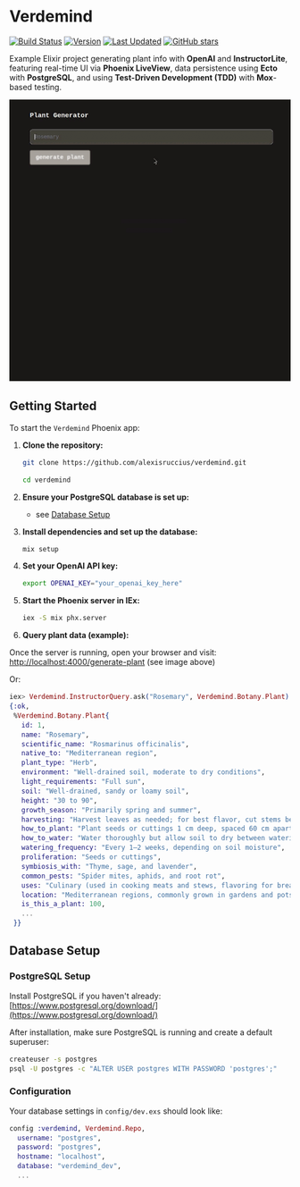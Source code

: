 # Verdemind

[![Build Status](https://github.com/alexisruccius/verdemind/workflows/CI/badge.svg)](https://github.com/alexisruccius/verdemind/actions/workflows/CI.yml)
[![Version](https://img.shields.io/github/v/tag/alexisruccius/verdemind.svg)](https://github.com/alexisruccius/verdemind/tags)
[![Last Updated](https://img.shields.io/github/last-commit/alexisruccius/verdemind.svg)](https://github.com/alexisruccius/verdemind/commits/master)
[![GitHub stars](https://img.shields.io/github/stars/alexisruccius/verdemind.svg)](https://github.com/alexisruccius/verdemind/stargazers)


Example Elixir project generating plant info with **OpenAI** and **InstructorLite**,
featuring real-time UI via **Phoenix LiveView**, data persistence using **Ecto** with **PostgreSQL**,
and using **Test-Driven Development (TDD)** with **Mox**-based testing.


![Verdemind: Generate a plant, watch LiveView fetch responses from OpenAI](/priv/static/images/verdemind-generate-plant-from-openai.gif)


## Getting Started

To start the `Verdemind` Phoenix app:

1. **Clone the repository:**

   ```sh
   git clone https://github.com/alexisruccius/verdemind.git
   ```

   ```sh
   cd verdemind
   ```

2. **Ensure your PostgreSQL database is set up:**
   - see [Database Setup](#Database-Setup)


3. **Install dependencies and set up the database:**

   ```sh
   mix setup
   ```

4. **Set your OpenAI API key:**

   ```sh
   export OPENAI_KEY="your_openai_key_here"
   ```

5. **Start the Phoenix server in IEx:**

   ```sh
   iex -S mix phx.server
   ```

6. **Query plant data (example):**

  Once the server is running, open your browser and visit:
  [http://localhost:4000/generate-plant](http://localhost:4000/generate-plant)
  (see image above)


  Or:

   ```elixir
   iex> Verdemind.InstructorQuery.ask("Rosemary", Verdemind.Botany.Plant)
   {:ok,
    %Verdemind.Botany.Plant{
      id: 1,
      name: "Rosemary",
      scientific_name: "Rosmarinus officinalis",
      native_to: "Mediterranean region",
      plant_type: "Herb",
      environment: "Well-drained soil, moderate to dry conditions",
      light_requirements: "Full sun",
      soil: "Well-drained, sandy or loamy soil",
      height: "30 to 90",
      growth_season: "Primarily spring and summer",
      harvesting: "Harvest leaves as needed; for best flavor, cut stems before flowering.",
      how_to_plant: "Plant seeds or cuttings 1 cm deep, spaced 60 cm apart.",
      how_to_water: "Water thoroughly but allow soil to dry between watering to prevent root rot.",
      watering_frequency: "Every 1–2 weeks, depending on soil moisture",
      proliferation: "Seeds or cuttings",
      symbiosis_with: "Thyme, sage, and lavender",
      common_pests: "Spider mites, aphids, and root rot",
      uses: "Culinary (used in cooking meats and stews, flavoring for breads) and medicinal (supports digestion, memory enhancement)",
      location: "Mediterranean regions, commonly grown in gardens and pots worldwide",
      is_this_a_plant: 100,
      ...
    }}
   ```


## Database Setup

### PostgreSQL Setup

Install PostgreSQL if you haven't already:
[https://www.postgresql.org/download/](https://www.postgresql.org/download/)

After installation, make sure PostgreSQL is running and create a default superuser:

```sh
createuser -s postgres
psql -U postgres -c "ALTER USER postgres WITH PASSWORD 'postgres';"
```

### Configuration

Your database settings in `config/dev.exs` should look like:

```elixir
config :verdemind, Verdemind.Repo,
  username: "postgres",
  password: "postgres",
  hostname: "localhost",
  database: "verdemind_dev",
  ...
```


